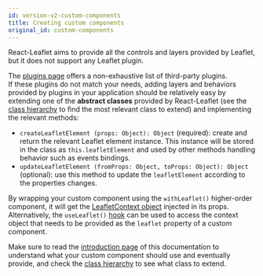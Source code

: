 ```yaml
---
id: version-v2-custom-components
title: Creating custom components
original_id: custom-components
---
```


React-Leaflet aims to provide all the controls and layers provided by Leaflet, but it does not support any Leaflet plugin.

The [plugins page](plugins.md) offers a non-exhaustive list of third-party plugins.\
If these plugins do not match your needs, adding layers and behaviors provided by plugins in your application should be relatively easy by extending one of the **abstract classes** provided by React-Leaflet (see the [class hierarchy](class-hierarchy.md) to find the most relevant class to extend) and implementing the relevant methods:

- `createLeafletElement (props: Object): Object` (required): create and return the relevant Leaflet element instance. This instance will be stored in the class as `this.leafletElement` and used by other methods handling behavior such as events bindings.
- `updateLeafletElement (fromProps: Object, toProps: Object): Object` (optional): use this method to update the `leafletElement` according to the properties changes.

By wrapping your custom component using the `withLeaflet()` higher-order component, it will get the [LeafletContext object](context.md) injected in its props.\
Alternatively, the `useLeaflet()` [hook](https://reactjs.org/docs/hooks-intro.html) can be used to access the context object that needs to be provided as the `leaflet` property of a custom component.

Make sure to read the [introduction page](intro.md) of this documentation to understand what your custom component should use and eventually provide, and check the [class hierarchy](class-hierarchy.md) to see what class to extend.
